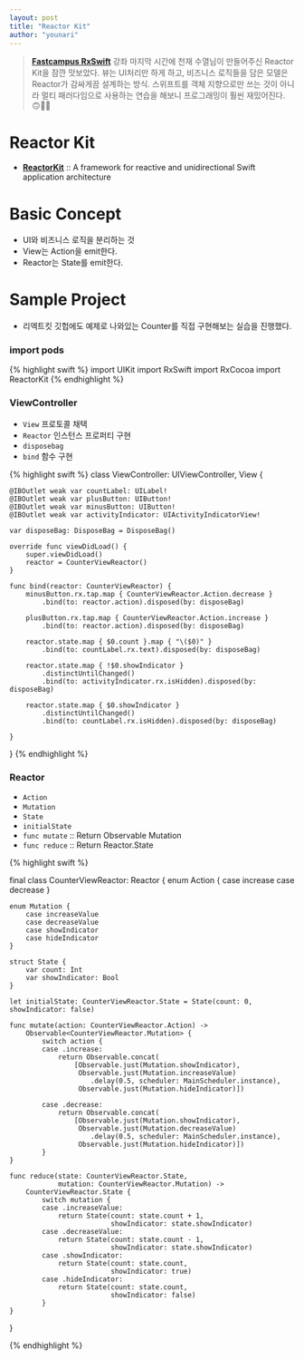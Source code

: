 ```yaml
---
layout: post
title: "Reactor Kit"
author: "younari"
---
```


> **[Fastcampus RxSwift](http://www.fastcampus.co.kr/dev_camp_rxswift/)** 강좌 마지막 시간에 천재 수열님이 만들어주신 Reactor Kit을 잠깐 맛보았다. 뷰는 UI처리만 하게 하고, 비즈니스 로직들을 담은 모델은 Reactor가 감싸게끔 설계하는 방식. 스위프트를 객체 지향으로만 쓰는 것이 아니라 멀티 패러다임으로 사용하는 연습을 해보니 프로그래밍이 훨씬 재밌어진다. 🙃👍🏻

# Reactor Kit
- **[ReactorKit](https://github.com/ReactorKit/ReactorKit)** :: A framework for reactive and unidirectional Swift application architecture

# Basic Concept
- UI와 비즈니스 로직을 분리하는 것
- View는 Action을 emit한다.
- Reactor는 State를 emit한다.

# Sample Project
- 리엑트킷 깃헙에도 예제로 나와있는 Counter를 직접 구현해보는 실습을 진행했다.

### import pods

{% highlight swift %}
import UIKit
import RxSwift
import RxCocoa
import ReactorKit
{% endhighlight %}

### ViewController
- `View` 프로토콜 채택
- `Reactor` 인스턴스 프로퍼티 구현
- `disposebag`
- `bind` 함수 구현

{% highlight swift %}
class ViewController: UIViewController, View {
    
    @IBOutlet weak var countLabel: UILabel!
    @IBOutlet weak var plusButton: UIButton!
    @IBOutlet weak var minusButton: UIButton!
    @IBOutlet weak var activityIndicator: UIActivityIndicatorView!
    
    var disposeBag: DisposeBag = DisposeBag()
    
    override func viewDidLoad() {
        super.viewDidLoad()
        reactor = CounterViewReactor()
    }
    
    func bind(reactor: CounterViewReactor) {
        minusButton.rx.tap.map { CounterViewReactor.Action.decrease }
            .bind(to: reactor.action).disposed(by: disposeBag)
        
        plusButton.rx.tap.map { CounterViewReactor.Action.increase }
            .bind(to: reactor.action).disposed(by: disposeBag)
        
        reactor.state.map { $0.count }.map { "\($0)" }
            .bind(to: countLabel.rx.text).disposed(by: disposeBag)
        
        reactor.state.map { !$0.showIndicator }
            .distinctUntilChanged()
            .bind(to: activityIndicator.rx.isHidden).disposed(by: disposeBag)
        
        reactor.state.map { $0.showIndicator }
            .distinctUntilChanged()
            .bind(to: countLabel.rx.isHidden).disposed(by: disposeBag)
        
    }
    
}
{% endhighlight %}


### Reactor
- `Action`
- `Mutation`
- `State`
- `initialState`
- `func mutate` :: Return Observable Mutation
- `func reduce` :: Return Reactor.State

{% highlight swift %}

final class CounterViewReactor: Reactor {
    enum Action {
        case increase
        case decrease
    }
    
    enum Mutation {
        case increaseValue
        case decreaseValue
        case showIndicator
        case hideIndicator
    }
    
    struct State {
        var count: Int
        var showIndicator: Bool
    }
    
    let initialState: CounterViewReactor.State = State(count: 0, showIndicator: false)
    
    func mutate(action: CounterViewReactor.Action) ->
        Observable<CounterViewReactor.Mutation> {
            switch action {
            case .increase:
                return Observable.concat(
                    [Observable.just(Mutation.showIndicator),
                     Observable.just(Mutation.increaseValue)
                        .delay(0.5, scheduler: MainScheduler.instance),
                     Observable.just(Mutation.hideIndicator)])
                
            case .decrease:
                return Observable.concat(
                    [Observable.just(Mutation.showIndicator),
                     Observable.just(Mutation.decreaseValue)
                        .delay(0.5, scheduler: MainScheduler.instance),
                     Observable.just(Mutation.hideIndicator)])
            }
    }
    
    func reduce(state: CounterViewReactor.State,
                mutation: CounterViewReactor.Mutation) ->
        CounterViewReactor.State {
            switch mutation {
            case .increaseValue:
                return State(count: state.count + 1,
                             showIndicator: state.showIndicator)
            case .decreaseValue:
                return State(count: state.count - 1,
                             showIndicator: state.showIndicator)
            case .showIndicator:
                return State(count: state.count,
                             showIndicator: true)
            case .hideIndicator:
                return State(count: state.count,
                             showIndicator: false)
            }
    }
}



{% endhighlight %}
